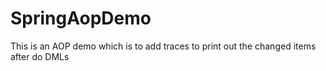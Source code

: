 # SpringAopDemo

This is an AOP demo which is to add traces to print out the changed items after do DMLs
